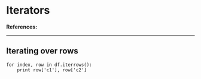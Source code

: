 # Iterators 

**References:**


------------------------------------------

## Iterating over rows

~~~~
for index, row in df.iterrows():
    print row['c1'], row['c2']
~~~~
